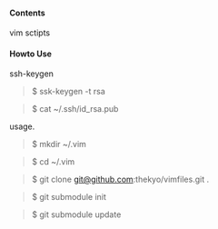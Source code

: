 #### Contents
vim sctipts

#### Howto Use
ssh-keygen

> $ ssk-keygen -t rsa

> $ cat ~/.ssh/id_rsa.pub

usage.

> $ mkdir ~/.vim

> $ cd ~/.vim

> $ git clone git@github.com:thekyo/vimfiles.git .

> $ git submodule init

> $ git submodule update
